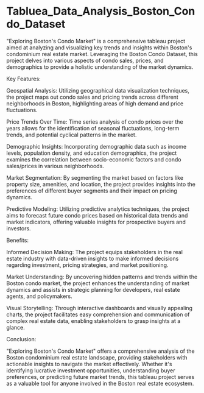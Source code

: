 # Tabluea_Data_Analysis_Boston_Condo_Dataset


"Exploring Boston's Condo Market" is a comprehensive tableau project aimed at analyzing and visualizing key trends and insights within Boston's condominium real estate market. Leveraging the Boston Condo Dataset, this project delves into various aspects of condo sales, prices, and demographics to provide a holistic understanding of the market dynamics.

Key Features:

Geospatial Analysis: Utilizing geographical data visualization techniques, the project maps out condo sales and pricing trends across different neighborhoods in Boston, highlighting areas of high demand and price fluctuations.

Price Trends Over Time: Time series analysis of condo prices over the years allows for the identification of seasonal fluctuations, long-term trends, and potential cyclical patterns in the market.

Demographic Insights: Incorporating demographic data such as income levels, population density, and education demographics, the project examines the correlation between socio-economic factors and condo sales/prices in various neighborhoods.

Market Segmentation: By segmenting the market based on factors like property size, amenities, and location, the project provides insights into the preferences of different buyer segments and their impact on pricing dynamics.

Predictive Modeling: Utilizing predictive analytics techniques, the project aims to forecast future condo prices based on historical data trends and market indicators, offering valuable insights for prospective buyers and investors.

Benefits:

Informed Decision Making: The project equips stakeholders in the real estate industry with data-driven insights to make informed decisions regarding investment, pricing strategies, and market positioning.

Market Understanding: By uncovering hidden patterns and trends within the Boston condo market, the project enhances the understanding of market dynamics and assists in strategic planning for developers, real estate agents, and policymakers.

Visual Storytelling: Through interactive dashboards and visually appealing charts, the project facilitates easy comprehension and communication of complex real estate data, enabling stakeholders to grasp insights at a glance.

Conclusion:

"Exploring Boston's Condo Market" offers a comprehensive analysis of the Boston condominium real estate landscape, providing stakeholders with actionable insights to navigate the market effectively. Whether it's identifying lucrative investment opportunities, understanding buyer preferences, or predicting future market trends, this tableau project serves as a valuable tool for anyone involved in the Boston real estate ecosystem.
